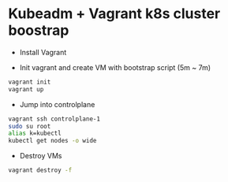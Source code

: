 # Kubeadm + Vagrant k8s cluster boostrap

- Install Vagrant 

- Init vagrant and create VM with bootstrap script (5m ~ 7m)
```sh
vagrant init
vagrant up
```

- Jump into controlplane
```sh
vagrant ssh controlplane-1
sudo su root
alias k=kubectl
kubectl get nodes -o wide
```

- Destroy VMs
```sh
vagrant destroy -f
```